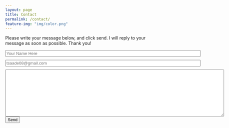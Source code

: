 ```yaml
---
layout: page
title: Contact
permalink: /contact/
feature-img: "img/color.png"
---
```


Please write your message below, and click send. I will reply to your message as soon as possible. Thank you!

<form action="https://getsimpleform.com/messages?form_api_token=_308e71d1a97740aad802ef978b6fdf10_" method="post">
  <!-- the redirect_to is optional, the form will redirect to the referrer on submission -->
  <input type='hidden' name='redirect_to' value='http://tareksaade.com/thank-you/' />
  <input type='text' name='name' placeholder='Your Name Here' size='75' style="margin-bottom: 10px"/>

  <input type='email' name='email' placeholder='tsaade08@gmail.com' size='75' style="margin-bottom: 10px"/>
  <br/>
  <textarea name='message' placeholder='' style="width:700px;height:150px"></textarea>
  <br/>
  <input type='submit' value='Send' />
</form>